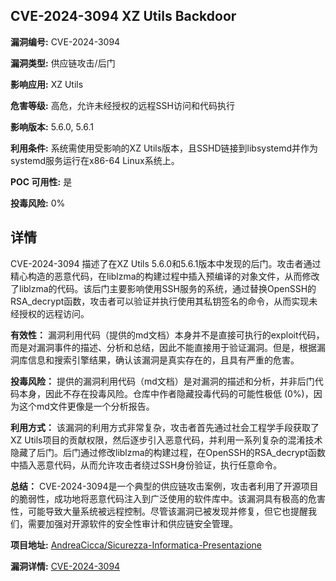 ## CVE-2024-3094 XZ Utils Backdoor

**漏洞编号:** CVE-2024-3094

**漏洞类型:** 供应链攻击/后门

**影响应用:** XZ Utils

**危害等级:** 高危，允许未经授权的远程SSH访问和代码执行

**影响版本:** 5.6.0, 5.6.1

**利用条件:** 系统需使用受影响的XZ Utils版本，且SSHD链接到libsystemd并作为systemd服务运行在x86-64 Linux系统上。

**POC 可用性:** 是

**投毒风险:** 0%

## 详情

CVE-2024-3094 描述了在XZ Utils 5.6.0和5.6.1版本中发现的后门。攻击者通过精心构造的恶意代码，在liblzma的构建过程中插入预编译的对象文件，从而修改了liblzma的代码。该后门主要影响使用SSH服务的系统，通过替换OpenSSH的RSA_decrypt函数，攻击者可以验证并执行使用其私钥签名的命令，从而实现未经授权的远程访问。

**有效性：**
漏洞利用代码（提供的md文档）本身并不是直接可执行的exploit代码，而是对漏洞事件的描述、分析和总结，因此不能直接用于验证漏洞。但是，根据漏洞库信息和搜索引擎结果，确认该漏洞是真实存在的，且具有严重的危害。

**投毒风险：**
提供的漏洞利用代码（md文档）是对漏洞的描述和分析，并非后门代码本身，因此不存在投毒风险。仓库中作者隐藏投毒代码的可能性极低 (0%)，因为这个md文件更像是一个分析报告。

**利用方式：**
该漏洞的利用方式非常复杂，攻击者首先通过社会工程学手段获取了XZ Utils项目的贡献权限，然后逐步引入恶意代码，并利用一系列复杂的混淆技术隐藏了后门。后门通过修改liblzma的构建过程，在OpenSSH的RSA_decrypt函数中插入恶意代码，从而允许攻击者绕过SSH身份验证，执行任意命令。

**总结：**
CVE-2024-3094是一个典型的供应链攻击案例，攻击者利用了开源项目的脆弱性，成功地将恶意代码注入到广泛使用的软件库中。该漏洞具有极高的危害性，可能导致大量系统被远程控制。尽管该漏洞已被发现并修复，但它也提醒我们，需要加强对开源软件的安全性审计和供应链安全管理。

**项目地址:** [AndreaCicca/Sicurezza-Informatica-Presentazione](https://github.com/AndreaCicca/Sicurezza-Informatica-Presentazione)

**漏洞详情:** [CVE-2024-3094](https://nvd.nist.gov/vuln/detail/CVE-2024-3094)